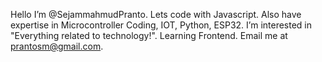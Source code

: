  Hello I’m @SejammahmudPranto. Lets code with Javascript. Also have expertise in Microcontroller Coding, IOT, Python, ESP32. I’m interested in "Everything related to technology!". Learning Frontend.
 Email me at prantosm@gmail.com.

<!---
SejammahmudPranto/SejammahmudPranto is a ✨ special ✨ repository because its `README.md` (this file) appears on your GitHub profile.
You can click the Preview link to take a look at your changes.
--->
